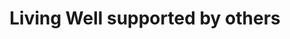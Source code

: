 ---
title: Living Well supported by others
draft: false
tags:
- Addiction
- Smoking
areas:
- Heywood
- Middleton
- Rochdale
contact:
  addresses:
  - Living Well ( Big Life ),  Lock 50, Oldham Road, Rochdale
  phone:
  - 01706 751 190
  web_addresses:
  - http://www.livingwellrochdale.com 
---